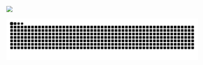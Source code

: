 ![](assets/Bottom_up.svg)

<!--   my-icons -->
<p align="center">

<!--   grid-snake -->
![](https://github.com/BEPb/BEPb/blob/output/github-contribution-grid-snake.svg)


</p>
